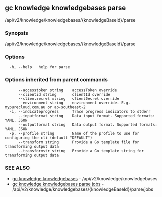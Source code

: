 ## gc knowledge knowledgebases parse

/api/v2/knowledge/knowledgebases/{knowledgeBaseId}/parse

### Synopsis

/api/v2/knowledge/knowledgebases/{knowledgeBaseId}/parse

### Options

```
  -h, --help   help for parse
```

### Options inherited from parent commands

```
      --accesstoken string    accessToken override
      --clientid string       clientId override
      --clientsecret string   clientSecret override
      --environment string    environment override. E.g. mypurecloud.com.au or ap-southeast-2
  -i, --indicateprogress      Trace progress indicators to stderr
      --inputformat string    Data input format. Supported formats: YAML, JSON
      --outputformat string   Data output format. Supported formats: YAML, JSON
  -p, --profile string        Name of the profile to use for configuring the cli (default "DEFAULT")
      --transform string      Provide a Go template file for transforming output data
      --transformstr string   Provide a Go template string for transforming output data
```

### SEE ALSO

* [gc knowledge knowledgebases](gc_knowledge_knowledgebases.html)	 - /api/v2/knowledge/knowledgebases
* [gc knowledge knowledgebases parse jobs](gc_knowledge_knowledgebases_parse_jobs.html)	 - /api/v2/knowledge/knowledgebases/{knowledgeBaseId}/parse/jobs


